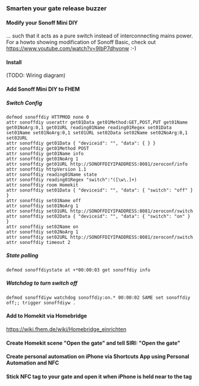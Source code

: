 ### Smarten your gate release buzzer

#### Modify your Sonoff Mini DIY
... such that it acts as a pure switch instead of interconnecting mains power.  
For a howto showing modification of Sonoff Basic, check out https://www.youtube.com/watch?v=9IbP7dhyonw :-) 

#### Install
(TODO: Wiring diagram)

#### Add Sonoff Mini DIY to FHEM
##### Switch Config
```
defmod sonoffdiy HTTPMOD none 0
attr sonoffdiy userattr get01Data get01Method:GET,POST,PUT get01Name get01NoArg:0,1 get01URL reading01Name reading01Regex set01Data set01Name set01NoArg:0,1 set01URL set02Data set02Name set02NoArg:0,1 set02URL
attr sonoffdiy get01Data { "deviceid": "", "data": { } }
attr sonoffdiy get01Method POST
attr sonoffdiy get01Name info
attr sonoffdiy get01NoArg 1
attr sonoffdiy get01URL http://SONOFFDIYIPADDRESS:8081/zeroconf/info
attr sonoffdiy httpVersion 1.1
attr sonoffdiy reading01Name state
attr sonoffdiy reading01Regex "switch":"([\w\.]+)
attr sonoffdiy room Homekit
attr sonoffdiy set01Data { "deviceid": "", "data": { "switch": "off" } }
attr sonoffdiy set01Name off
attr sonoffdiy set01NoArg 1
attr sonoffdiy set01URL http://SONOFFDIYIPADDRESS:8081/zeroconf/switch
attr sonoffdiy set02Data { "deviceid": "", "data": { "switch": "on" } }
attr sonoffdiy set02Name on
attr sonoffdiy set02NoArg 1
attr sonoffdiy set02URL http://SONOFFDIYIPADDRESS:8081/zeroconf/switch
attr sonoffdiy timeout 2
```
##### State polling
```
defmod sonoffdiystate at +*00:00:03 get sonoffdiy info
```
##### Watchdog to turn switch off
```
defmod sonoffdiyw watchdog sonoffdiy:on.* 00:00:02 SAME set sonoffdiy off;; trigger sonoffdiyw .
```

#### Add to Homekit via Homebridge

https://wiki.fhem.de/wiki/Homebridge_einrichten

#### Create Homekit scene "Open the gate" and tell SIRI: "Open the gate"

#### Create personal automation on iPhone via Shortcuts App using Personal Automation and NFC

#### Stick NFC tag to your gate and open it when iPhone is held near to the tag
